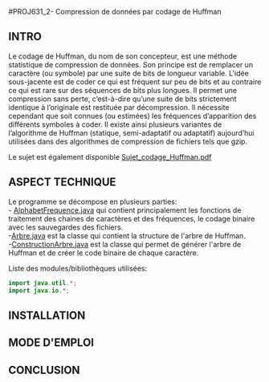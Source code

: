 #PROJ631_2- Compression de données par codage de Huffman

## INTRO
Le codage de Huffman, du nom de son concepteur, est une méthode statistique de compression de
données. Son principe est de remplacer un caractère (ou symbole) par une suite de bits de longueur
variable. L'idée sous-jacente est de coder ce qui est fréquent sur peu de bits et au contraire ce qui est
rare sur des séquences de bits plus longues. Il permet une compression sans perte, c’est-à-dire qu’une
suite de bits strictement identique à l’originale est restituée par décompression. Il nécessite cependant
que soit connues (ou estimées) les fréquences d’apparition des différents symboles à coder. Il existe
ainsi plusieurs variantes de l’algorithme de Huffman (statique, semi-adaptatif ou adaptatif)
aujourd’hui utilisées dans des algorithmes de compression de fichiers tels que gzip.

Le sujet est également disponible [Sujet_codage_Huffman.pdf](Sujet_codage_Huffman.pdf)

## ASPECT TECHNIQUE
Le programme se décompose en plusieurs parties:   
    - [AlphabetFrequence.java](java\java_1\AlphabetFrequence.java) qui contient principalement les fonctions 
    de traitement des chaines de caractères et des fréquences, le codage binaire avec les sauvegardes des fichiers.  
    -[Arbre.java](java\java_1\Arbre.java) est la classe qui contient la structure de l'arbre de Huffman.  
    -[ConstructionArbre.java](java\java_1\ConstructionArbre.java) est la classe qui permet de générer l'arbre de Huffman et de créer le code binaire de chaque caractère.  

    
Liste des modules/bibliothèques utilisées:
```java
import java.util.*;
import java.io.*;
```

## INSTALLATION



## MODE D'EMPLOI


## CONCLUSION
